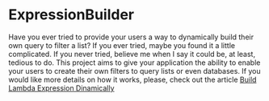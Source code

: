 # ExpressionBuilder
Have you ever tried to provide your users a way to dynamically build their own query to filter a list? If you ever tried, maybe you found it a little complicated. If you never tried, believe me when I say it could be, at least, tedious to do. This project aims to give your application the ability to enable your users to create their own filters to query lists or even databases. If you would like more details on how it works, please, check out the article [Build Lambda Expression Dinamically](https://www.codeproject.com/Articles/1079028/Build-Lambda-Expressions-Dynamically)
